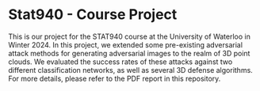 # Stat940 - Course Project

This is our project for the STAT940 course at the University of Waterloo in Winter 2024. In this project, we extended some pre-existing adversarial attack methods for generating adversarial images to the realm of 3D point clouds. We evaluated the success rates of these attacks against two different classification networks, as well as several 3D defense algorithms. For more details, please refer to the PDF report in this repository.
